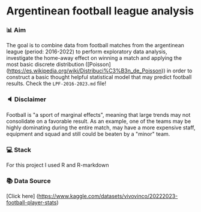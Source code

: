 # Argentinean football league analysis 

### 📊 Aim
The goal is to combine data from football matches from the argentinean league (period: 2016-2022) to perform exploratory data analysis, investigate the home-away effect on winning a match and applying the most basic discrete distribution ([Poisson] (https://es.wikipedia.org/wiki/Distribuci%C3%B3n_de_Poisson)) in order to construct a basic thought helpful statistical model that may predict football results. Check the `LPF-2016-2023.md` file!

### 🔈 Disclaimer
Football is "a sport of marginal effects", meaning that large trends may not consolidate on a favorable result. As an example, one of the teams may be highly dominating during the entire match, may have a more expensive staff, equipment and squad and still could be beaten by a "minor" team.

### 💻 Stack
For this project I used R and R-markdown

### 📚 Data Source
[Click here] (https://www.kaggle.com/datasets/vivovinco/20222023-football-player-stats)


